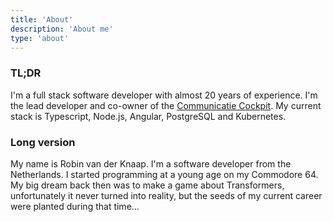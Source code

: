 ```yaml
---
title: 'About'
description: 'About me'
type: 'about'
---
```

### TL;DR
I'm a full stack software developer with almost 20 years of experience. I'm the lead developer and co-owner of the [Communicatie Cockpit](https://communicatie-cockpit.nl). My current stack is Typescript, Node.js, Angular, PostgreSQL and Kubernetes.

### Long version
My name is Robin van der Knaap. I'm a software developer from the Netherlands. I started programming at a young age on my Commodore 64. My big dream back then was to make a game about Transformers, unfortunately it never turned into reality, but the seeds of my current career were planted during that time...
